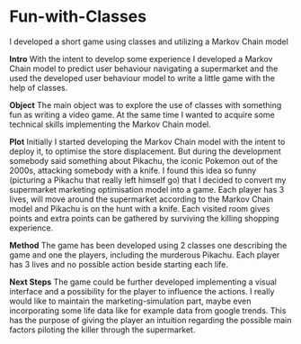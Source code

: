 # Fun-with-Classes
I developed a short game using classes and utilizing a Markov Chain model

**Intro**
With the intent to develop some experience I developed a Markov Chain model to predict user behaviour navigating a supermarket and the used the developed user behaviour model to write a little game with the help of classes. 

**Object**
The main object was to explore the use of classes with something fun as writing a video game. At the same time I wanted to acquire some technical skills implementing the Markov Chain model.

**Plot**
Initially I started developing the Markov Chain model with the intent to deploy it, to optimise the store displacement. But during the development somebody said something about Pikachu, the iconic Pokemon out of the 2000s, attacking somebody with a knife. I found this idea so funny (picturing a Pikachu that really left himself go) that I decided to convert my supermarket marketing optimisation model into a game. Each player has 3 lives, will move around the supermarket according to the Markov Chain model and Pikachu is on the hunt with a knife. Each visited room gives points and extra points can be gathered by surviving the killing shopping experience. 

**Method**
The game has been developed using 2 classes one describing the game and one the players, including the murderous Pikachu. Each player has 3 lives and no possible action beside starting each life. 

**Next Steps**
The game could be further developed implementing a visual interface and a possibility for the player to influence the actions. I really would like to maintain the marketing-simulation part, maybe even incorporating some life data like for example data from google trends. This has the purpose of giving the player an intuition regarding the possible main factors piloting the killer through the supermarket. 
